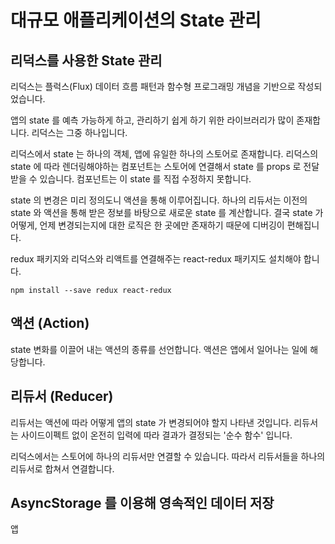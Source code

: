 # 대규모 애플리케이션의 State 관리

## 리덕스를 사용한 State 관리
리덕스는 플럭스(Flux) 데이터 흐름 패턴과 함수형 프로그래밍 개념을 기반으로 작성되었습니다. 

앱의 state 를 예측 가능하게 하고, 관리하기 쉽게 하기 위한 라이브러리가 많이 존재합니다. 리덕스는 그중 하나입니다. 

리덕스에서 state 는 하나의 객체, 앱에 유일한 하나의 스토어로 존재합니다. 리덕스의 state 에 따라 렌더링해야하는 컴포넌트는 스토어에 연결해서 state 를 props 로 전달받을 수 있습니다. 컴포넌트는 이 state 를 직접 수정하지 못합니다. 

state 의 변경은 미리 정의도니 액션을 통해 이루어집니다. 하나의 리듀서는 이전의 state 와 액션을 통해 받은 정보를 바탕으로 새로운 state 를 계산합니다. 결국 state 가 어떻게, 언제 변경되는지에 대한 로직은 한 곳에만 존재하기 때문에 디버깅이 편해집니다.

redux 패키지와 리덕스와 리액트를 연결해주는 react-redux 패키지도 설치해야 합니다. 

```
npm install --save redux react-redux
```

## 액션 (Action)
state 변화를 이끌어 내는 액션의 종류를 선언합니다. 
액션은 앱에서 일어나는 일에 해당합니다. 

## 리듀서 (Reducer)
리듀서는 액션에 따라 어떻게 앱의 state 가 변경되어야 할지 나타낸 것입니다. 리듀서는 사이드이펙트 없이 온전히 입력에 따라 결과가 결정되는 '순수 함수' 입니다. 

리덕스에서는 스토어에 하나의 리듀서만 연결할 수 있습니다. 따라서 리듀서들을 하나의 리듀서로 합쳐서 연결합니다. 

## AsyncStorage 를 이용해 영속적인 데이터 저장
앱
<!--stackedit_data:
eyJoaXN0b3J5IjpbMTI5MjYzNDM0MCw5NzgyNjA5ODJdfQ==
-->